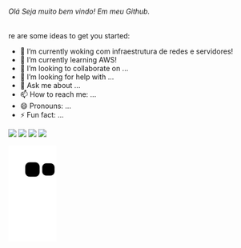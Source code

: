 ###### Olá Seja muito bem vindo! Em meu Github.
re are some ideas to get you started:

- 🔭 I’m currently woking com  infraestrutura de redes e servidores!
- 🌱 I’m currently learning  AWS!
- 👯 I’m looking to collaborate on ...
- 🤔 I’m looking for help with ...
- 💬 Ask me about ...
- 📫 How to reach me: ...
- 😄 Pronouns: ...
- ⚡ Fun fact: ...
<div> 
  <a href="https://www.youtube.com/channel/UCnnh6XQn7AegRnBub1lOTjg?" target="_blank"><img src="https://img.shields.io/badge/YouTube-FF0000?style=for-the-badge&logo=youtube&logoColor=white" target="_blank"></a>
  <a href="https://www.instagram.com/wanderson.wbr/" target="_blank"><img src="https://img.shields.io/badge/-Instagram-%23E4405F?style=for-the-badge&logo=instagram&logoColor=white" target="_blank"></a>
  <a href = "mailto:wawbwr@gmail.com"><img src="https://img.shields.io/badge/-Gmail-%23333?style=for-the-badge&logo=gmail&logoColor=white" target="_blank"></a>
  <a href="dladlçfa"><img src="https://img.shields.io/badge/Ubuntu-E95420?style=for-the-badge&logo=ubuntu&logoColor=white" target="_blank"></a>
  
  ![Snake animation](https://github.com/rafaballerini/rafaballerini/blob/output/github-contribution-grid-snake.svg) 

</div>
